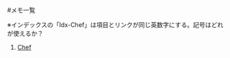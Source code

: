 #メモ一覧

※インデックスの「Idx-Chef」は項目とリンクが同じ英数字にする。記号はどれが使えるか？

1. [Chef][Idx-Chef]



[Idx-Chef]: https://github.com/Siguuuurd/GithubMemo/blob/master/ChefMemo.md "Chef"
 
